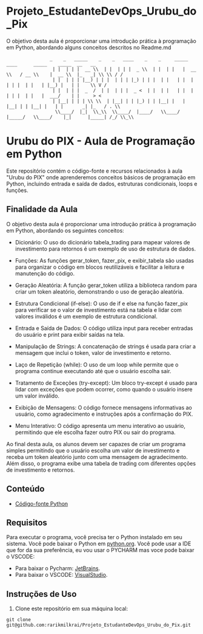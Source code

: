 
# Projeto_EstudanteDevOps_Urubu_do_Pix
O objetivo desta aula é proporcionar uma introdução prática à programação em Python, abordando alguns conceitos descritos no Readme.md


                    _    _   _____    _    _   ____    _    _     _____     ____      _____    _____  __   __
                     | |  | | |  __ \\  | |  | | |  _ \\  | |  | |   |  __ \\   / __ \\    |  __ \\  |_   _| \\ \\ / /
                     | |  | | | |__) | | |  | | | |_) | | |  | |   | |  | | | |  | |   | |__) |   | |    \\ V / 
                     | |  | | |  _  /  | |  | | |  _ <  | |  | |   | |  | | | |  | |   |  ___/    | |     > <  
                     | |__| | | | \\ \\  | |__| | | |_) | | |__| |   | |__| | | |__| |   | |       _| |_   / . \\ 
                      \\____/  |_|  \\_\\  \\____/  |____/   \\____/    |_____/   \\____/    |_|      |_____| /_/ \\_\\
                      



# Urubu do PIX - Aula de Programação em Python

Este repositório contém o código-fonte e recursos relacionados à aula "Urubu do PIX" onde aprenderemos conceitos básicos de programação em Python, incluindo entrada e saída de dados, estruturas condicionais, loops e funções.

## Finalidade da Aula

O objetivo desta aula é proporcionar uma introdução prática à programação em Python, abordando os seguintes conceitos:

- Dicionário: O uso do dicionário tabela_trading para mapear valores de investimento para retornos é um exemplo de uso de estrutura de dados.

- Funções: As funções gerar_token, fazer_pix, e exibir_tabela são usadas para organizar o código em blocos reutilizáveis e facilitar a leitura e manutenção do código.

- Geração Aleatória: A função gerar_token utiliza a biblioteca random para criar um token aleatório, demonstrando o uso de geração aleatória.

- Estrutura Condicional (if-else): O uso de if e else na função fazer_pix para verificar se o valor de investimento está na tabela e lidar com valores inválidos é um exemplo de estrutura condicional.

- Entrada e Saída de Dados: O código utiliza input para receber entradas do usuário e print para exibir saídas na tela.

- Manipulação de Strings: A concatenação de strings é usada para criar a mensagem que inclui o token, valor de investimento e retorno.

- Laço de Repetição (while): O uso de um loop while permite que o programa continue executando até que o usuário escolha sair.

- Tratamento de Exceções (try-except): Um bloco try-except é usado para lidar com exceções que podem ocorrer, como quando o usuário insere um valor inválido.

- Exibição de Mensagens: O código fornece mensagens informativas ao usuário, como agradecimento e instruções após a confirmação do PIX.

- Menu Interativo: O código apresenta um menu interativo ao usuário, permitindo que ele escolha fazer outro PIX ou sair do programa.

Ao final desta aula, os alunos devem ser capazes de criar um programa simples permitindo que o usuário escolha um valor de investimento e receba um token aleatório junto com uma mensagem de agradecimento. Além disso, o programa exibe uma tabela de trading com diferentes opções de investimento e retornos.

## Conteúdo

- [Código-fonte Python](Urubudopix.py)

## Requisitos

Para executar o programa, você precisa ter o Python instalado em seu sistema. Você pode baixar o Python em [python.org](https://www.python.org/downloads/).
Você pode usar a IDE que for da sua preferência, eu vou usar o PYCHARM mas voce pode baixar o VSCODE:
- Para baixar o Pycharm: [JetBrains](https://www.jetbrains.com/pt-br/pycharm/).
- Para baixar o VSCODE: [VisualStudio](https://code.visualstudio.com/download).

## Instruções de Uso

1. Clone este repositório em sua máquina local:

```shell
git clone git@github.com:rarikmilkrai/Projeto_EstudanteDevOps_Urubu_do_Pix.git
